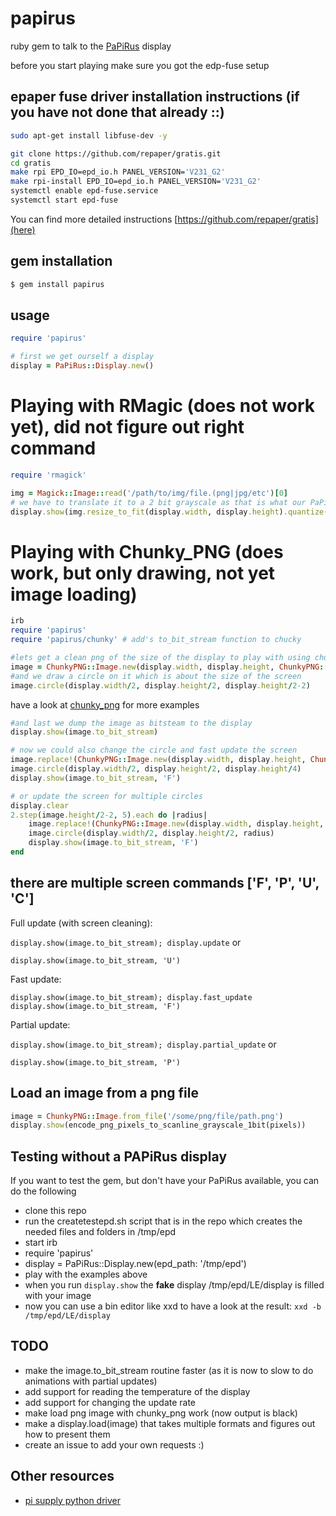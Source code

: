 # papirus

ruby gem to talk to the [PaPiRus](https://www.pi-supply.com/?s=papirus&post_type=product&tags=1&limit=5&ixwps=1) display

before you start playing make sure you got the edp-fuse setup

## epaper fuse driver installation instructions (if you have not done that already ::)
```bash
sudo apt-get install libfuse-dev -y

git clone https://github.com/repaper/gratis.git
cd gratis
make rpi EPD_IO=epd_io.h PANEL_VERSION='V231_G2'
make rpi-install EPD_IO=epd_io.h PANEL_VERSION='V231_G2'
systemctl enable epd-fuse.service
systemctl start epd-fuse
```

You can find more detailed instructions [https://github.com/repaper/gratis](here)

## gem installation

```bash
$ gem install papirus
```
## usage

```ruby
require 'papirus'

# first we get ourself a display
display = PaPiRus::Display.new()
```

# Playing with RMagic (does not work yet), did not figure out right command

```ruby
require 'rmagick'

img = Magick::Image::read('/path/to/img/file.(png|jpg/etc')[0]
# we have to translate it to a 2 bit grayscale as that is what our PaPiRus understands
display.show(img.resize_to_fit(display.width, display.height).quantize(2, Magick::GRAYColorspace).to_blob())
```

# Playing with Chunky_PNG (does work, but only drawing, not yet image loading)
```ruby
irb
require 'papirus'
require 'papirus/chunky' # add's to_bit_stream function to chucky

#lets get a clean png of the size of the display to play with using chunky_png
image = ChunkyPNG::Image.new(display.width, display.height, ChunkyPNG::Color::WHITE)
#and we draw a circle on it which is about the size of the screen
image.circle(display.width/2, display.height/2, display.height/2-2)
```

have a look at [chunky_png](https://github.com/wvanbergen/chunky_png/wiki) for more examples

```ruby
#and last we dump the image as bitsteam to the display
display.show(image.to_bit_stream)

# now we could also change the circle and fast update the screen
image.replace!(ChunkyPNG::Image.new(display.width, display.height, ChunkyPNG::Color::WHITE))
image.circle(display.width/2, display.height/2, display.height/4)
display.show(image.to_bit_stream, 'F')

# or update the screen for multiple circles
display.clear
2.step(image.height/2-2, 5).each do |radius|
    image.replace!(ChunkyPNG::Image.new(display.width, display.height, ChunkyPNG::Color::WHITE))
    image.circle(display.width/2, display.height/2, radius)
    display.show(image.to_bit_stream, 'F')
end
```

## there are multiple screen commands ['F', 'P', 'U', 'C']

Full update (with screen cleaning):

```display.show(image.to_bit_stream); display.update``` or

```display.show(image.to_bit_stream, 'U')```

Fast update:

```display.show(image.to_bit_stream); display.fast_update```
```display.show(image.to_bit_stream, 'F')```

Partial update:

```display.show(image.to_bit_stream); display.partial_update``` or

```display.show(image.to_bit_stream, 'P')```

## Load an image from a png file

```ruby
image = ChunkyPNG::Image.from_file('/some/png/file/path.png')
display.show(encode_png_pixels_to_scanline_grayscale_1bit(pixels))
```

## Testing without a PAPiRus display

If you want to test the gem, but don't have your PaPiRus available, you can do the following

* clone this repo
* run the createtestepd.sh script that is in the repo which creates the needed files and folders in /tmp/epd
* start irb
* require 'papirus'
* display = PaPiRus::Display.new(epd_path: '/tmp/epd')
* play with the examples above
* when you run `display.show` the **fake** display /tmp/epd/LE/display is filled with your image
* now you can use a bin editor like xxd to have a look at the result: `xxd -b /tmp/epd/LE/display`

## TODO

* make the image.to_bit_stream routine faster (as it is now to slow to do animations with partial updates)
* add support for reading the temperature of the display
* add support for changing the update rate
* make load png image with chunky_png work (now output is black)
* make a display.load(image) that takes multiple formats and figures out how to present them
* create an issue to add your own requests :)

## Other resources

* [pi supply python driver](https://github.com/PiSupply/PaPiRus)
